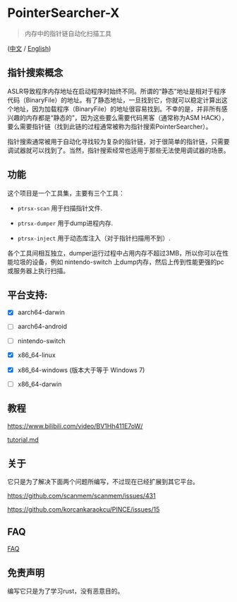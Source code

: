 # PointerSearcher-X

> 内存中的指针链自动化扫描工具

([中文](./readme-zh-hans.md) / [English](./readme.md))

## 指针搜索概念

ASLR导致程序内存地址在启动程序时始终不同。所谓的“静态”地址是相对于程序代码（BinaryFile）的地址。有了静态地址，一旦找到它，你就可以稳定计算出这个地址，因为加载程序（BinaryFile）的地址很容易找到。不幸的是，并非所有感兴趣的内存都是“静态的”，因为这些要么需要代码黑客（通常称为ASM HACK），要么需要指针链（找到此链的过程通常被称为指针搜索PointerSearcher）。

指针搜索通常被用于自动化寻找较为复杂的指针链，对于很简单的指针链，只需要调试器就可以找到了。当然，指针搜索经常也适用于那些无法使用调试器的场景。

## 功能

这个项目是一个工具集，主要有三个工具：

- `ptrsx-scan` 用于扫描指针文件.

- `ptrsx-dumper` 用于dump进程内存.

- `ptrsx-inject` 用于动态库注入（对于指针扫描用不到）.

各个工具间相互独立，dumper运行过程中占用内存不超过3MB，所以你可以在性能垃圾的设备，例如 nintendo-switch 上dump内存，然后上传到性能更强的pc或服务器上执行扫描。

## 平台支持:

- [x] aarch64-darwin

- [ ] aarch64-android

- [ ] nintendo-switch

- [x] x86_64-linux

- [x] x86_64-windows (版本大于等于 Windows 7)

- [ ] x86_64-darwin

## 教程

https://www.bilibili.com/video/BV1Hh411E7oW/

[tutorial.md](tutorial.md)

## 关于

它只是为了解决下面两个问题所编写，不过现在已经扩展到其它平台。

https://github.com/scanmem/scanmem/issues/431

https://github.com/korcankaraokcu/PINCE/issues/15

## FAQ

[FAQ](./faq-zh.md)

## 免责声明

编写它只是为了学习rust，没有恶意目的。
